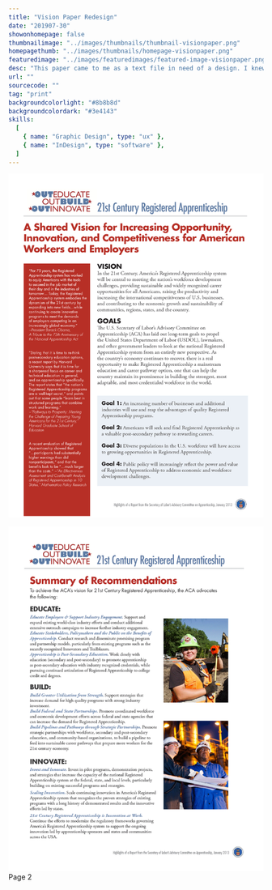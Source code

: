 ```yaml
---
title: "Vision Paper Redesign"
date: "201907-30"
showonhomepage: false
thumbnailimage: "../images/thumbnails/thumbnail-visionpaper.png"
homepagethumb: "../images/thumbnails/homepage-visionpaper.png"
featuredimage: "../images/featuredimages/featured-image-visionpaper.png"
desc: "This paper came to me as a text file in need of a design. I knew there would be a few keys to making this paper visually compelling. I wanted to use white space to make the line lengths reader-friendly, and the typography to make a bold statement. I paired Futura and Garamond Pro. Since Futura was already a part of the Registered Apprenticeship logo, it seemed a natural choice for the heading text. Garamond paired well with it for the body. I broke the layout into distinct sections, to make the paper easier to parse visually, and to point out the important parts at a glance. The quotes, with the Apprenticeship logo red as a background color, now form a pleasing visual counterpoint to the body copy, and the goals section is set off by a tint of the Apprenticeship blue. I carried this look over into the second page of the document, and added some photography for extra interest. I feel that the end result is easy to read, inviting, and enhances the content."
url: ""
sourcecode: ""
tag: "print"
backgroundcolorlight: "#8b8b8d"
backgroundcolordark: "#3e4143"
skills:
  [
    { name: "Graphic Design", type: "ux" },
    { name: "InDesign", type: "software" },
  ]
---
```


![alt text](../images/print/main-image-ACA.png "Vision Paper page 1")

![alt text](../images/print/main-image-ACA-pg2.png "Vision Paper page 2")
Page 2
